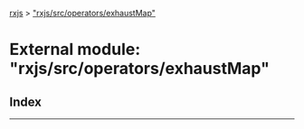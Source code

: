 [rxjs](../README.md) > ["rxjs/src/operators/exhaustMap"](../modules/_rxjs_src_operators_exhaustmap_.md)

# External module: "rxjs/src/operators/exhaustMap"

## Index

---


